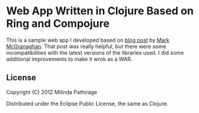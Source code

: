 # Web App Written in Clojure Based on Ring and Compojure

This is a sample web app I developed based on [blog post](http://mmcgrana.github.com/2010/07/develop-deploy-clojure-web-applications.html) by
[Mark McGranaghan](http://mmcgrana.github.com/). That post was really helpful, but there were some incompatibilities with the latest versions
of the libraries used. I did some additional improvements to make it wrok as a WAR.

## License

Copyright (C) 2012 Milinda Pathirage

Distributed under the Eclipse Public License, the same as Clojure.

